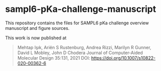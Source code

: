 # sampl6-pKa-challenge-manuscript
This repository contains the files for SAMPL6 pKa challenge overview manuscript and figure sources.

This work is now published at 
> Mehtap Işık, Ariën S Rustenburg, Andrea Rizzi, Marilyn R Gunner, David L Mobley, John D Chodera
> Journal of Computer-Aided Molecular Design 35:131, 2021
> DOI: https://doi.org/10.1007/s10822-020-00362-6
